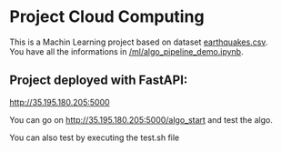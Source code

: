 # Project Cloud Computing

This is a Machin Learning project based on dataset [earthquakes.csv](https://www.kaggle.com/usgs/earthquake-database).\
You have all the informations in [/ml/algo_pipeline_demo.ipynb](https://github.com/Pakopac/project_cloud_computing/blob/master/ml/algo_pipeline_demo.ipynb).

## Project deployed with FastAPI:
<http://35.195.180.205:5000>

You can go on <http://35.195.180.205:5000/algo_start> and test the algo.

You can also test by executing the <span>test.sh</span> file